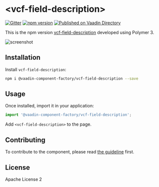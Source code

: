 # &lt;vcf-field-description&gt;

[![Gitter](https://badges.gitter.im/Join%20Chat.svg)](https://gitter.im/vaadin/web-components?utm_source=badge&utm_medium=badge&utm_campaign=pr-badge)
[![npm version](https://badgen.net/npm/v/@vaadin-component-factory/vcf-field-description)](https://www.npmjs.com/package/@vaadin-component-factory/vcf-field-description)
[![Published on Vaadin Directory](https://img.shields.io/badge/Vaadin%20Directory-published-00b4f0.svg)](https://vaadin.com/directory/component/vaadin-component-factoryvcf-field-description)

This is the npm version [vcf-field-description](https://github.com/vaadin-component-factory/vcf-field-description) developed using Polymer 3.

![screenshot](https://user-images.githubusercontent.com/3392815/not-available1234.gif)

## Installation

Install `vcf-field-description`:

```sh
npm i @vaadin-component-factory/vcf-field-description --save
```

## Usage

Once installed, import it in your application:

```js
import '@vaadin-component-factory/vcf-field-description';
```

Add `<vcf-field-description>` to the page. 

## Contributing

To contribute to the component, please read [the guideline](https://github.com/vaadin/vaadin-core/blob/master/CONTRIBUTING.md) first.

## License

Apache License 2